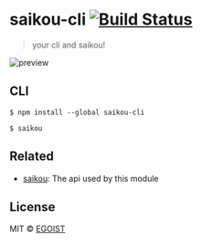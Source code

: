 # saikou-cli [![Build Status](https://travis-ci.org/egoist/saikou-cli.svg?branch=master)](https://travis-ci.org/egoist/saikou-cli)

> your cli and saikou!

![preview](http://i.imgur.com/A3OT1Ea.png)

## CLI

```
$ npm install --global saikou-cli
```

```
$ saikou
```

## Related

<!-- Related projects start -->
- [saikou](https://github.com/egoist/saikou): The api used by this module
<!-- Related projects end -->

## License

MIT © [EGOIST](https://github.com/egoist)
